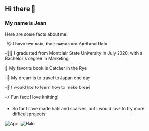 ## Hi there 👋
### **My name is Jean**

Here are some facts about me!

-:cat: I have two cats, their names are April and Halo

-:woman_student: I graduated from Montclair State University in July 2020, with a Bachelor's degree in Marketing

:open_book: My favorite book is Catcher in the Rye

-:japan: My dream is to travel to Japan one day

-:bread: I would like to learn how to make bread

-⚡ Fun fact: I love knitting!
  
*  So far I have made hats and scarves, but I would love to try more difficult projects!

![April](https://user-images.githubusercontent.com/90207967/132249376-a8aa1949-e766-46ab-98dd-a2e801380390.jpg)
![Halo](https://user-images.githubusercontent.com/90207967/132249379-7f4f9313-c416-44aa-8d56-65b19f199bbd.jpg)

